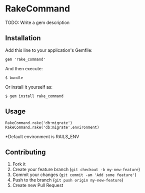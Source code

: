 # RakeCommand

TODO: Write a gem description

## Installation

Add this line to your application's Gemfile:

    gem 'rake_command'

And then execute:

    $ bundle

Or install it yourself as:

    $ gem install rake_command

## Usage
    RakeCommand.rake('db:migrate')  
    RakeCommand.rake('db:migrate',environment)  
*Default environment is RAILS_ENV

    
## Contributing

1. Fork it
2. Create your feature branch (`git checkout -b my-new-feature`)
3. Commit your changes (`git commit -am 'Add some feature'`)
4. Push to the branch (`git push origin my-new-feature`)
5. Create new Pull Request

